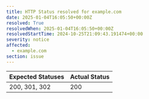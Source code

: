 ```yaml
---
title: HTTP Status resolved for example.com
date: 2025-01-04T16:05:50+00:00Z
resolved: True
resolvedWhen: 2025-01-04T16:05:50+00:00Z
resolvedStartTime: 2024-10-25T21:09:43.191474+00:00
severity: notice
affected:
  - example.com
section: issue
---
```


| Expected Statuses | Actual Status  |
|-------------------|----------------|
| 200, 301, 302 | 200 |
